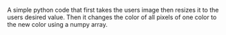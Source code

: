 A simple python code that first takes the users image then resizes it to the users desired value.
Then it changes the color of all pixels of one color to the new color using a numpy array.
